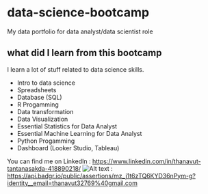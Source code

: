 # data-science-bootcamp
My data portfolio for data analyst/data scientist role

## what did I learn from this bootcamp

I learn a lot of stuff related to data science skills.

- Intro to data science
- Spreadsheets
- Database (SQL)
- R Progamming
- Data transformation
- Data Visualization
- Essential Statistics for Data Analyst
- Essential Machine Learning for Data Analyst
- Python Progamming
- Dashboard (Looker Studio, Tableau)

You can find me on LinkedIn : https://www.linkedin.com/in/thanavut-tantanasakda-418890218/
![Alt text](![Professional](https://github.com/Songblabla/data-science-bootcamp/assets/88870992/b34adf84-28e6-4310-b62a-06badb048b7c)) : https://api.badgr.io/public/assertions/mz_j1t6zTQ6KYD36nPym-g?identity__email=thanavut32769%40gmail.com
